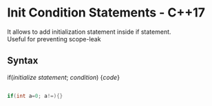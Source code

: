 # Init Condition Statements - C++17

It allows to add initialization statement inside if statement.
<br>
Useful for preventing scope-leak

## Syntax
if(_initialize statement_; _condition_) {_code_}
```C++

if(int a=0; a!=){}

```